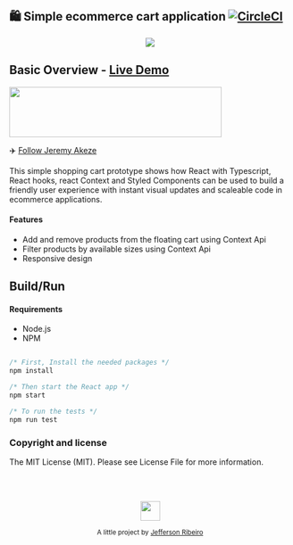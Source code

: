 ## 🛍️ Simple ecommerce cart application [![CircleCI](https://circleci.com/gh/jeffersonRibeiro/santaanna-confeitaria.svg?style=svg)](https://circleci.com/gh/jeffersonRibeiro/santaanna-confeitaria)

<p align="center">

  <img src="./readme-banner.png">
</p>

## Basic Overview - [Live Demo](https://santaanna-confeitaria-67954.firebaseapp.com/)

<p align="left">

  <img src="./work-in-the-netherlands.png" width="380" height="90">
</p>

✈️ [Follow Jeremy Akeze](https://www.linkedin.com/in/jeremy-akeze-9542b396/)

This simple shopping cart prototype shows how React with Typescript, React hooks, react Context and Styled Components can be used to build a friendly user experience with instant visual updates and scaleable code in ecommerce applications.

#### Features

- Add and remove products from the floating cart using Context Api
- Filter products by available sizes using Context Api
- Responsive design

<!--
## Getting started

Try playing with the code on CodeSandbox :)

[![Edit app](https://codesandbox.io/static/img/play-codesandbox.svg)](https://codesandbox.io/s/74rykw70qq)
 -->

## Build/Run

#### Requirements

- Node.js
- NPM

```javascript

/* First, Install the needed packages */
npm install

/* Then start the React app */
npm start

/* To run the tests */
npm run test

```

### Copyright and license

The MIT License (MIT). Please see License File for more information.

<br/>
<br/>

<p align="center"><img src="http://www.jeffersonribeiro.com/assets/img/apple-icon-180x180.png" width="35" height="35"/></p>
<p align="center">
<sub>A little project by <a href="http://www.jeffersonribeiro.com/">Jefferson Ribeiro</a></sub>
</p>
